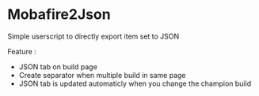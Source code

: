 
# Mobafire2Json
Simple userscript to directly export item set to JSON

Feature : 
  - JSON tab on build page 
  - Create separator when multiple build in same page
  - JSON tab is updated automaticly when you change the champion build
  
